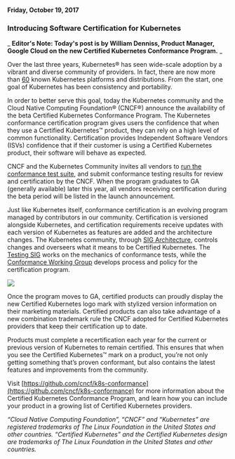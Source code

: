 #### Friday, October 19, 2017 
### Introducing Software Certification for Kubernetes 
  
_ **Editor's Note: Today's post is by William Denniss, Product Manager, Google Cloud on the new Certified Kubernetes Conformance Program.** _    

  
Over the last three years, Kubernetes® has seen wide-scale adoption by a vibrant and diverse community of providers. In fact, there are now more than [60](https://docs.google.com/spreadsheets/d/1LxSqBzjOxfGx3cmtZ4EbB_BGCxT_wlxW_xgHVVa23es/edit#gid=0) known Kubernetes platforms and distributions. From the start, one goal of Kubernetes has been consistency and portability.  
  
In order to better serve this goal, today the Kubernetes community and the Cloud Native Computing Foundation® (CNCF®) announce the availability of the beta Certified Kubernetes Conformance Program. The Kubernetes conformance certification program gives users the confidence that when they use a Certified Kubernetes™ product, they can rely on a high level of common functionality. Certification provides Independent Software Vendors (ISVs) confidence that if their customer is using a Certified Kubernetes product, their software will behave as expected.  
  
CNCF and the Kubernetes Community invites all vendors to [run the conformance test suite](https://github.com/cncf/k8s-conformance/blob/master/instructions.md), and submit conformance testing results for review and certification by the CNCF. When the program graduates to GA (generally available) later this year, all vendors receiving certification during the beta period will be listed in the launch announcement.  
  
Just like Kubernetes itself, conformance certification is an evolving program managed by contributors in our community. Certification is versioned alongside Kubernetes, and certification requirements receive updates with each version of Kubernetes as features are added and the architecture changes. The Kubernetes community, through [SIG Architecture](https://github.com/kubernetes/community/tree/master/sig-architecture), controls changes and overseers what it means to be Certified Kubernetes. The [Testing SIG](https://github.com/kubernetes/community/tree/master/sig-testing) works on the mechanics of conformance tests, while the [Conformance Working Group](https://github.com/cncf/k8s-conformance) develops process and policy for the certification program.  

 ![](https://lh3.googleusercontent.com/-seEomiDY4syaWVbl0KT7k9fcJmylYK1n9_VANKyo5oIP5gH9MuIq_dcB_q3qvjE5YzOdM2HthMyc_wduC4xLmPStsb6Q6ASPBfOWi7ssGylfy1I7Pbd64THobytWa_1JX-pscH4)
  

Once the program moves to GA, certified products can proudly display the new Certified Kubernetes logo mark with stylized version information on their marketing materials. Certified products can also take advantage of a new combination trademark rule the CNCF adopted for Certified Kubernetes providers that keep their certification up to date.  
  
Products must complete a recertification each year for the current or previous version of Kubernetes to remain certified. This ensures that when you see the Certified Kubernetes™ mark on a product, you’re not only getting something that’s proven conformant, but also contains the latest features and improvements from the community.  
  
Visit [https://github.com/cncf/k8s-conformance](https://github.com/cncf/k8s-conformance) for more information about the Certified Kubernetes Conformance Program, and learn how you can include your product in a growing list of Certified Kubernetes providers.  
  
_“Cloud Native Computing Foundation”, “CNCF” and “Kubernetes” are registered trademarks of The Linux Foundation in the United States and other countries. “Certified Kubernetes” and the Certified Kubernetes design are trademarks of The Linux Foundation in the United States and other countries._ 

